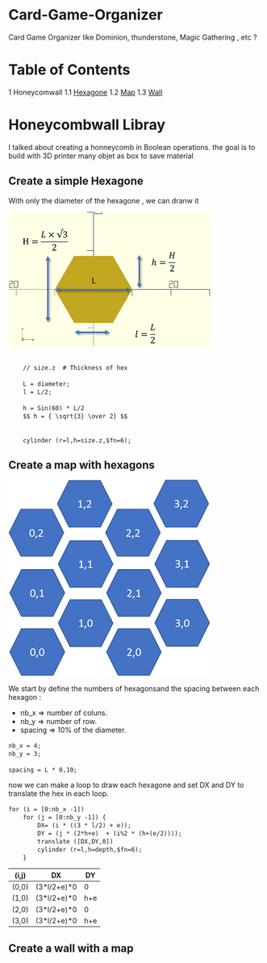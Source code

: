 # Card-Game-Organizer
Card Game Organizer like Dominion, thunderstone, Magic Gathering , etc ?

Table of Contents
=================
1 Honeycomwall
1.1 [Hexagone](#hex)
1.2 [Map](#map)
1.3 [Wall](#wall)

# Honeycombwall Libray

I talked about creating a honneycomb in Boolean operations. the goal is to build with 3D printer many objet as box to save material


## Create a simple Hexagone <a name="hex"></a>

With only the diameter of the hexagone , we can dranw it 

![image](images/hex.png) 


``` OPENSCAD
    
    // size.z  # Thickness of hex

    L = diameter;
    l = L/2;
    
    h = Sin(60) * L/2
    $$ h = { \sqrt{3} \over 2} $$
 

    cylinder (r=l,h=size.z,$fn=6);
``` 


## Create a map with hexagons <a name="map"></a>


![image](images/map.png)



We start  by define the numbers of hexagonsand the spacing between each hexagon :
* nb_x => number of coluns.
* nb_y => number of row.
* spacing => 10% of the diameter.

``` OPENSCAD
nb_x = 4;
nb_y = 3;   

spacing = L * 0,10;

```

now we can make a loop to draw each hexagone and set DX and DY to translate the hex in each loop.

``` OPENSCAD
for (i = [0:nb_x -1])
    for (j = [0:nb_y -1]) {
        DX= (i * ((3 * l/2) + e));
        DY = (j * (2*h+e)  + (i%2 * (h+(e/2))));
        translate ([DX,DY,0])
        cylinder (r=l,h=depth,$fn=6);
    }
```

|(i,j)|DX|DY|
|----|----|----|
|(0,0)|(3*l/2+e)*0|0|
|(1,0)|(3*l/2+e)*0|h+e|
|(2,0)|(3*l/2+e)*0|0|
|(3,0)|(3*l/2+e)*0|h+e|




## Create a wall with a map <a name="wall"></a>

